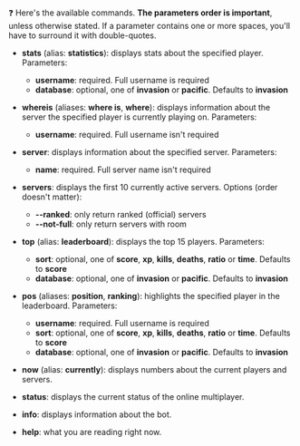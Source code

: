❓ Here's the available commands. **The parameters order is important**, unless otherwise stated. If a parameter contains
one or more spaces, you'll have to surround it with double-quotes.

- **stats** (alias: **statistics**): displays stats about the specified player. Parameters:
    - **username**: required. Full username is required
    - **database**: optional, one of **invasion** or **pacific**. Defaults to **invasion**

- **whereis** (aliases: **where is**, **where**): displays information about the server the specified player is currently playing on. Parameters:
    - **username**: required. Full username isn't required

- **server**: displays information about the specified server. Parameters:
    - **name**: required. Full server name isn't required

- **servers**: displays the first 10 currently active servers. Options (order doesn't matter):
    - **--ranked**: only return ranked (official) servers
    - **--not-full**: only return servers with room

- **top** (alias: **leaderboard**): displays the top 15 players. Parameters:
    - **sort**: optional, one of **score**, **xp**, **kills**, **deaths**, **ratio** or **time**. Defaults to **score**
    - **database**: optional, one of **invasion** or **pacific**. Defaults to **invasion**

- **pos** (aliases: **position**, **ranking**): highlights the specified player in the leaderboard. Parameters:
    - **username**: required. Full username is required
    - **sort**: optional, one of **score**, **xp**, **kills**, **deaths**, **ratio** or **time**. Defaults to **score**
    - **database**: optional, one of **invasion** or **pacific**. Defaults to **invasion**

- **now** (alias: **currently**): displays numbers about the current players and servers.

- **status**: displays the current status of the online multiplayer.

- **info**: displays information about the bot.

- **help**: what you are reading right now.